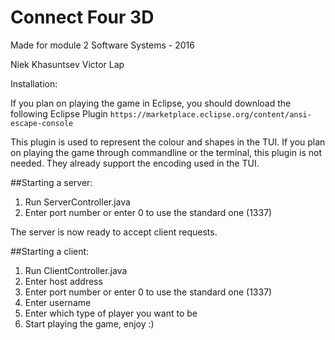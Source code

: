 # Connect Four 3D

Made for module 2 Software Systems - 2016

Niek Khasuntsev
Victor Lap

Installation: 

If you plan on playing the game in Eclipse, you should download the following Eclipse Plugin `https://marketplace.eclipse.org/content/ansi-escape-console`

This plugin is used to represent the colour and shapes in the TUI. If you plan on playing the game through commandline or the terminal, this plugin is not needed. They already support the encoding used in the TUI.

##Starting a server:

1. Run ServerController.java
2. Enter port number or enter 0 to use the standard one (1337)

The server is now ready to accept client requests.

##Starting a client:

1. Run ClientController.java
2. Enter host address
3. Enter port number or enter 0 to use the standard one (1337)
4. Enter username
5. Enter which type of player you want to be
6. Start playing the game, enjoy :) 